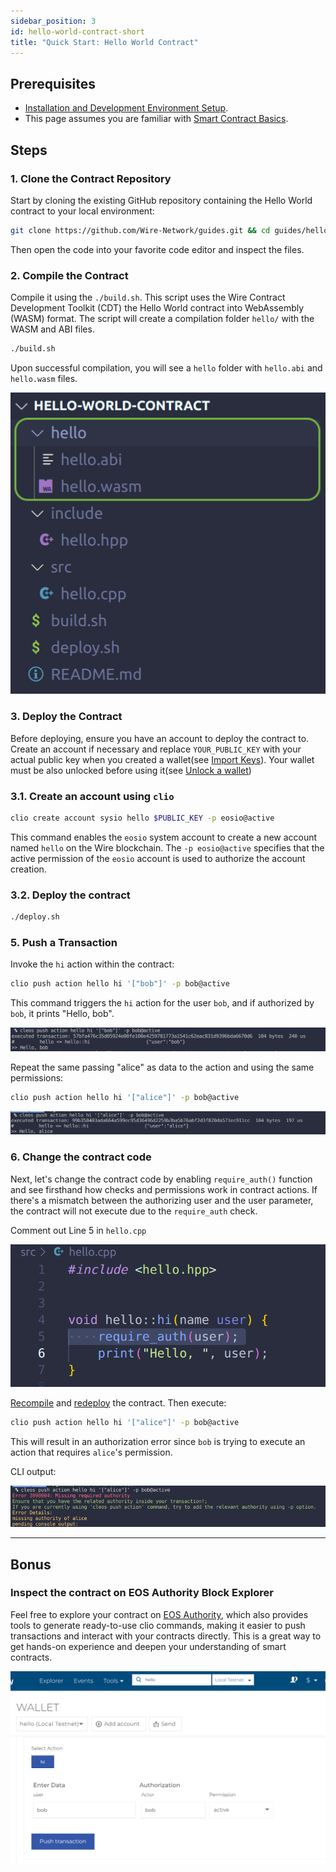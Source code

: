 ```yaml
---
sidebar_position: 3
id: hello-world-contract-short
title: "Quick Start: Hello World Contract"
---
```


<!-- # Hello World Contract -->

## Prerequisites

- [Installation and Development Environment Setup](../getting-started/getting-started-intro.md).
- This page assumes you are familiar with [Smart Contract Basics](./smart-contract-basics.md).


## Steps

### 1. Clone the Contract Repository

Start by cloning the existing GitHub repository containing the Hello World contract to your local environment:

```bash
git clone https://github.com/Wire-Network/guides.git && cd guides/hello-world-contract
```

Then open the code into your favorite code editor and inspect the files.

### 2. Compile the Contract

Compile it using the `./build.sh`. This script uses the Wire Contract Development Toolkit (CDT) the Hello World contract into WebAssembly (WASM) format. The script will create a compilation folder `hello/` with the WASM and ABI files.

```bash
./build.sh
```

Upon successful compilation, you will see a `hello` folder with `hello.abi` and `hello.wasm` files.

![compiled-dir](/img/compiled-dir.png) 

### 3. Deploy the Contract

Before deploying, ensure you have an account to deploy the contract to. Create an account if necessary and replace `YOUR_PUBLIC_KEY` with your actual public key when you created a wallet(see [Import Keys](../getting-started/create-development-wallet.md#import-keys-into-your-wallet)). Your wallet must be also unlocked before using it(see [Unlock a wallet](../getting-started/create-development-wallet.md#unlock-a-wallet))


### 3.1. Create an account using `clio`

```bash
clio create account sysio hello $PUBLIC_KEY -p eosio@active
```

This command enables the `eosio` system account to create a new account named `hello` on the Wire blockchain. The `-p eosio@active` specifies that the active permission of the `eosio` account is used to authorize the account creation.

### 3.2. Deploy the contract

```bash
./deploy.sh
```

### 5. Push a Transaction

Invoke the `hi` action within the contract:

```bash
clio push action hello hi '["bob"]' -p bob@active
```

This command triggers the `hi` action for the user `bob`, and if authorized by `bob`, it prints "Hello, bob".

![bob-says-hi](/img/bob-say-hi.png) 

Repeat the same passing "alice" as data to the action and using the same permissions: 

```bash 
clio push action hello hi '["alice"]' -p bob@active
```

![bob-invoke-with-alice](/img/bob-execute-alice.png) 

### 6. Change the contract code

Next, let's change the contract code by enabling `require_auth()` function and see firsthand how checks and permissions work in contract actions. If there's a mismatch between the authorizing user and the user parameter, the contract will not execute due to the `require_auth` check.

Comment out Line 5 in `hello.cpp`

![require-auth-hw](/img/require-auth-hw.png)

[Recompile](#2-compile-the-contract) and [redeploy](#3-deploy-the-contract) the contract. Then execute:

```bash
clio push action hello hi '["alice"]' -p bob@active
```

This will result in an authorization error since `bob` is trying to execute an action that requires `alice`'s permission.

CLI output:

![missing-authority](/img/missing-authority.png) 

---


## Bonus


### Inspect the contract on EOS Authority Block Explorer

Feel free to explore your contract on [EOS Authority](./block-explorer.md), which also provides tools to generate ready-to-use clio commands, making it easier to push transactions and interact with your contracts directly. This is a great way to get hands-on experience and deepen your understanding of smart contracts.

![inspect-hello](/img/be-inspect-hello.png) 